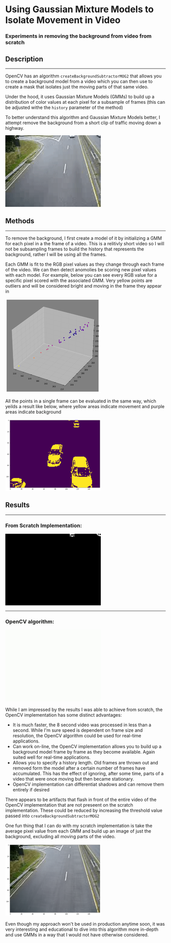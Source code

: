 # Using Gaussian Mixture Models to Isolate Movement in Video

### Experiments in removing the background from video from scratch

## Description

---

OpenCV has an algorithm `createBackgroundSubtractorMOG2` that allows you to create a background model from a video which you can then use to create a mask that isolates just the moving parts of that same video.

Under the hood, it uses Gaussian Mixture Models (GMMs) to build up a distribution of color values at each pixel for a subsample of frames (this can be adjusted withe the `history` parameter of the method)

To better understand this algorithm and Gaussian Mixture Models better, I attempt remove the background from a short clip of traffic moving down a highway.

<img src="./portfolio/background_removal/assets/traffic.gif" width=300 />

## Methods

---

To remove the background, I first create a model of it by initializing a GMM for each pixel in a the frame of a video. This is a relitivly short video so I will not be subsampling frames to build the history that represents the background, rather I will be using all the frames.

Each GMM is fit to the RGB pixel values as they change through each frame of the video. We can then detect anomolies be scoring new pixel values with each model. For example, below you can see every RGB value for a specific pixel scored with the associated GMM. Very yellow points are outliers and will be considered bright and moving in the frame they appear in

<img src="./portfolio/background_removal/assets/scatter1.png" width=300 />

All the points in a single frame can be evaluated in the same way, which yeilds a result like below, where yellow areas indicate movement and purple areas indicate background

<img src="./portfolio/background_removal/assets/frame1.png" width=300 />

## Results

---
### From Scratch Implementation:

<img src="./portfolio/background_removal/assets/traffic_movement_scratch.gif" width=300 />

---
### OpenCV algorithm:

<img src="./portfolio/background_removal/assets/traffic_movement.gif" width=300 />

While I am impressed by the results I was able to achieve from scratch, the OpenCV  implementation has some distinct advantages:
- It is much faster, the 8 second video was processed in less than a second. While I'm sure speed is dependent on frame size and resolution, the OpenCV algorithm could be used for real-time applications.
- Can work on-line, the OpenCV implementation allows you to build up a background model frame by frame as they become available. Again suited well for real-time applications.
- Allows you to specify a history length. Old frames are thrown out and removed form the model after a certain number of frames have accumulated. This has the effect of ignoring, after some time, parts of a video that were once moving but then became stationary.
- OpenCV implementation can differentiat shadows and can remove them entirely if desired

There appears to be artifacts that flash in front of the entire video of the OpenCV implementation that are not preseent on the scratch implementation. These could be reduced by increasing the threshold value passed into `createBackgroundSubtractorMOG2`

One fun thing that I can do with my scratch implementation is take the average pixel value from each GMM and build up an image of just the background, excluding all moving parts of the video.

<img src="./portfolio/background_removal/assets/bg.png" width=300>

Even though my approach won't be used in production anytime soon, it was very interesting and educational to dive into this algorithm more in-depth and use GMMs in a way that I would not have otherwise considered.

